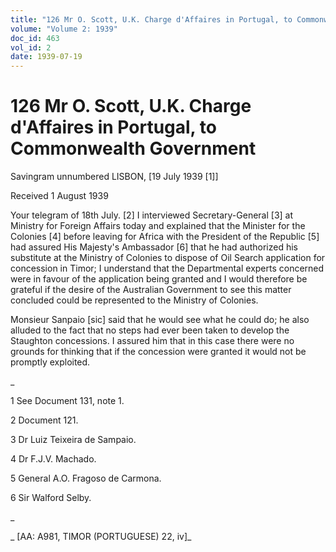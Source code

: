```yaml
---
title: "126 Mr O. Scott, U.K. Charge d'Affaires in Portugal, to Commonwealth Government"
volume: "Volume 2: 1939"
doc_id: 463
vol_id: 2
date: 1939-07-19
---
```


# 126 Mr O. Scott, U.K. Charge d'Affaires in Portugal, to Commonwealth Government

Savingram unnumbered LISBON, [19 July 1939 [1]]

Received 1 August 1939

Your telegram of 18th July. [2] I interviewed Secretary-General [3] at Ministry for Foreign Affairs today and explained that the Minister for the Colonies [4] before leaving for Africa with the President of the Republic [5] had assured His Majesty's Ambassador [6] that he had authorized his substitute at the Ministry of Colonies to dispose of Oil Search application for concession in Timor; I understand that the Departmental experts concerned were in favour of the application being granted and I would therefore be grateful if the desire of the Australian Government to see this matter concluded could be represented to the Ministry of Colonies.

Monsieur Sanpaio [sic] said that he would see what he could do; he also alluded to the fact that no steps had ever been taken to develop the Staughton concessions. I assured him that in this case there were no grounds for thinking that if the concession were granted it would not be promptly exploited.

_

1 See Document 131, note 1.

2 Document 121.

3 Dr Luiz Teixeira de Sampaio.

4 Dr F.J.V. Machado.

5 General A.O. Fragoso de Carmona.

6 Sir Walford Selby.

_

_ [AA: A981, TIMOR (PORTUGUESE) 22, iv]_

